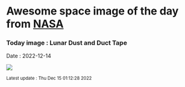 
# Awesome space image of the day from [NASA](https://api.nasa.gov/)

### Today image : Lunar Dust and Duct Tape
Date : 2022-12-14

![](https://apod.nasa.gov/apod/image/2212/AS17-137-20979_1024.jpg)

<small>Latest update : Thu Dec 15 01:12:28 2022</small>
        